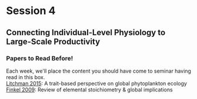 # Session 4
## Connecting Individual-Level Physiology to Large-Scale Productivity

<div class="panel panel-primary">
  <div class="panel-heading">
    <h3 class="panel-title">Papers to Read Before!</h3>
  </div>
  <div class="panel-body">
      Each week, we'll place the content you should have come to seminar having read in this box.<br>
      <a href="https://2021-phyto-phys.readthedocs.io/en/latest/_literature/session4/litchman2015.pdf">Litchman 2015</a>: A trait-based perspective on global phytoplankton ecology<br>
      <a href="https://2021-phyto-phys.readthedocs.io/en/latest/_literature/session4/finkel2009.pdf">Finkel 2009</a>: Review of elemental stoichiometry & global implications
  </div>
</div>
